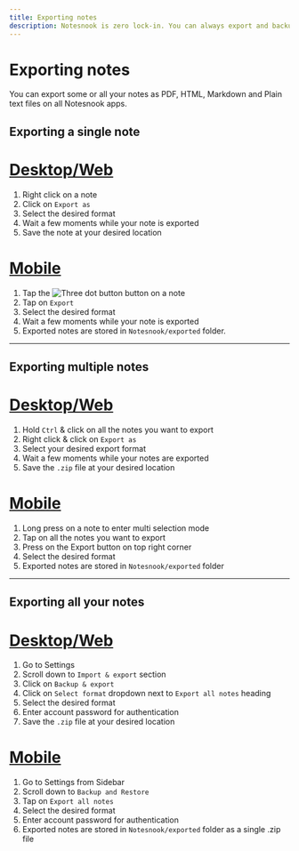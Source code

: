 ```yaml
---
title: Exporting notes
description: Notesnook is zero lock-in. You can always export and backup your notes to pdf, html, markdown and plain text files anytime from iOS, Android & Desktop.
---
```


# Exporting notes

You can export some or all your notes as PDF, HTML, Markdown and Plain text files on all Notesnook apps.

## Exporting a single note

# [Desktop/Web](#/tab/web)

1. Right click on a note
2. Click on `Export as`
3. Select the desired format
4. Wait a few moments while your note is exported
5. Save the note at your desired location

# [Mobile](#/tab/mobile)

1. Tap the ![Three dot button](/three-dot-button.png) button on a note
2. Tap on `Export`
3. Select the desired format
4. Wait a few moments while your note is exported
5. Exported notes are stored in `Notesnook/exported` folder.

---

## Exporting multiple notes

# [Desktop/Web](#/tab/web)

1. Hold `Ctrl` & click on all the notes you want to export
2. Right click & click on `Export as`
3. Select your desired export format
4. Wait a few moments while your notes are exported
5. Save the `.zip` file at your desired location

# [Mobile](#/tab/mobile)

1. Long press on a note to enter multi selection mode
2. Tap on all the notes you want to export
3. Press on the Export button on top right corner
4. Select the desired format
5. Exported notes are stored in `Notesnook/exported` folder

---

## Exporting all your notes

# [Desktop/Web](#/tab/web)

1. Go to Settings
2. Scroll down to `Import & export` section
3. Click on `Backup & export`
4. Click on `Select format` dropdown next to `Export all notes` heading
5. Select the desired format
6. Enter account password for authentication
7. Save the `.zip` file at your desired location

# [Mobile](#/tab/mobile)

1. Go to Settings from Sidebar
2. Scroll down to `Backup and Restore`
3. Tap on `Export all notes`
4. Select the desired format
5. Enter account password for authentication
6. Exported notes are stored in `Notesnook/exported` folder as a single .zip file

